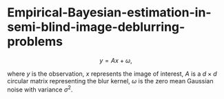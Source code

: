 # Empirical-Bayesian-estimation-in-semi-blind-image-deblurring-problems

$$y = Ax + \omega,$$

where $y$ is the observation, $x$ represents the image of interest, $A$ is a $d\times d$ circular matrix  representing the blur kernel, $\omega$ is the zero mean Gaussian noise with variance $\sigma^2$.
